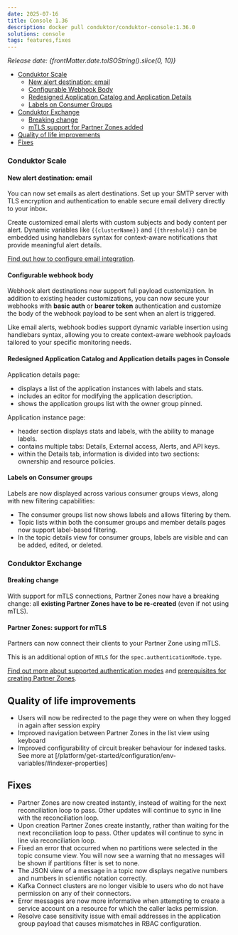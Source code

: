 ```yaml
---
date: 2025-07-16
title: Console 1.36
description: docker pull conduktor/conduktor-console:1.36.0
solutions: console
tags: features,fixes
---
```


_Release date: {frontMatter.date.toISOString().slice(0, 10)}_

- [Conduktor Scale](#conduktor-scale)
  - [New alert destination: email](#new-alert-destination-email)
  - [Configurable Webhook Body](#configurable-webhook-body)
  - [Redesigned Application Catalog and Application Details](#redesigned-application-catalog-and-application-details-pages-in-console)
  - [Labels on Consumer Groups](#labels-on-consumer-groups)
- [Conduktor Exchange](#conduktor-exchange)
    - [Breaking change](#breaking-change)
    - [mTLS support for Partner Zones added](#partner-zones-support-for-mtls)
- [Quality of life improvements](#quality-of-life-improvements)
- [Fixes](#fixes)


### Conduktor Scale

#### New alert destination: email

You can now set emails as alert destinations. Set up your SMTP server with TLS encryption and authentication to enable secure email delivery directly to your inbox.

Create customized email alerts with custom subjects and body content per alert. Dynamic variables like `{{clusterName}}` and `{{threshold}}` can be embedded using handlebars syntax for context-aware notifications that provide meaningful alert details.

[Find out how to configure email integration](/platform/navigation/settings/integrations/#email-integration).

#### Configurable webhook body

Webhook alert destinations now support full payload customization. In addition to existing header customizations, you can now secure your webhooks with **basic auth** or **bearer token** authentication and customize the body of the webhook payload to be sent when an alert is triggered.

Like email alerts, webhook bodies support dynamic variable insertion using handlebars syntax, allowing you to create context-aware webhook payloads tailored to your specific monitoring needs.

#### Redesigned Application Catalog and Application details pages in Console

Application details page:

- displays a list of the application instances with labels and stats.
- includes an editor for modifying the application description.
- shows the application groups list with the owner group pinned.

Application instance page:

- header section displays stats and labels, with the ability to manage labels.
- contains multiple tabs: Details, External access, Alerts, and API keys.
- within the Details tab, information is divided into two sections: ownership and resource policies.

#### Labels on Consumer groups

Labels are now displayed across various consumer groups views, along with new filtering capabilities:

- The consumer groups list now shows labels and allows filtering by them.
- Topic lists within both the consumer groups and member details pages now support label-based filtering.
- In the topic details view for consumer groups, labels are visible and can be added, edited, or deleted.

### Conduktor Exchange

#### Breaking change

With support for mTLS connections, Partner Zones now have a breaking change: all **existing Partner Zones have to be re-created** (even if not using mTLS).

#### Partner Zones: support for mTLS

Partners can now connect their clients to your Partner Zone using mTLS.

This is an additional option of `MTLS` for the `spec.authenticationMode.type`.

[Find out more about supported authentication modes](/platform/reference/resource-reference/console/#partner-zone) and [prerequisites for creating Partner Zones](/platform/navigation/partner-zones/#prerequisites).

## Quality of life improvements

- Users will now be redirected to the page they were on when they logged in again after session expiry
- Improved navigation between Partner Zones in the list view using keyboard
- Improved configurability of circuit breaker behaviour for indexed tasks. See more at [/platform/get-started/configuration/env-variables/#indexer-properties]

## Fixes

- Partner Zones are now created instantly, instead of waiting for the next reconciliation loop to pass. Other updates will continue to sync in line with the reconciliation loop.
- Upon creation Partner Zones create instantly, rather than waiting for the next reconciliation loop to pass. Other updates will continue to sync in line via reconciliation loop.
- Fixed an error that occurred when no partitions were selected in the topic consume view. You will now see a warning that no messages will be shown if partitions filter is set to none.
- The JSON view of a message in a topic now displays negative numbers and numbers in scientific notation correctly.
- Kafka Connect clusters are no longer visible to users who do not have permission on any of their connectors.
- Error messages are now more informative when attempting to create a service account on a resource for which the caller lacks permission.
- Resolve case sensitivity issue with email addresses in the application group payload that causes mismatches in RBAC configuration.
